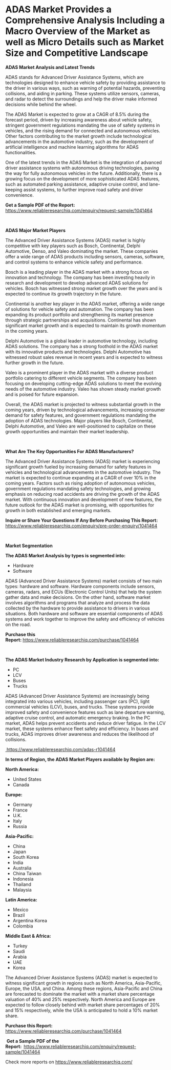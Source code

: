 <p><h1>ADAS Market Provides a Comprehensive Analysis Including a Macro Overview of the Market as well as Micro Details such as Market Size and Competitive Landscape</h1></p><p><strong>ADAS Market Analysis and Latest Trends</strong></p>
<p><p>ADAS stands for Advanced Driver Assistance Systems, which are technologies designed to enhance vehicle safety by providing assistance to the driver in various ways, such as warning of potential hazards, preventing collisions, and aiding in parking. These systems utilize sensors, cameras, and radar to detect the surroundings and help the driver make informed decisions while behind the wheel.</p><p>The ADAS Market is expected to grow at a CAGR of 8.5% during the forecast period, driven by increasing awareness about vehicle safety, stringent government regulations mandating the use of safety systems in vehicles, and the rising demand for connected and autonomous vehicles. Other factors contributing to the market growth include technological advancements in the automotive industry, such as the development of artificial intelligence and machine learning algorithms for ADAS functionalities.</p><p>One of the latest trends in the ADAS Market is the integration of advanced driver assistance systems with autonomous driving technologies, paving the way for fully autonomous vehicles in the future. Additionally, there is a growing focus on the development of more sophisticated ADAS features, such as automated parking assistance, adaptive cruise control, and lane-keeping assist systems, to further improve road safety and driver convenience.</p></p>
<p><strong>Get a Sample PDF of the Report:&nbsp;</strong> <a href="https://www.reliableresearchiq.com/enquiry/request-sample/1041464">https://www.reliableresearchiq.com/enquiry/request-sample/1041464</a></p>
<p>&nbsp;</p>
<p><strong>ADAS Major Market Players</strong></p>
<p><p>The Advanced Driver Assistance Systems (ADAS) market is highly competitive with key players such as Bosch, Continental, Delphi Automotive, Denso, and Valeo dominating the market. These companies offer a wide range of ADAS products including sensors, cameras, software, and control systems to enhance vehicle safety and performance.</p><p>Bosch is a leading player in the ADAS market with a strong focus on innovation and technology. The company has been investing heavily in research and development to develop advanced ADAS solutions for vehicles. Bosch has witnessed strong market growth over the years and is expected to continue its growth trajectory in the future.</p><p>Continental is another key player in the ADAS market, offering a wide range of solutions for vehicle safety and automation. The company has been expanding its product portfolio and strengthening its market presence through strategic partnerships and acquisitions. Continental has shown significant market growth and is expected to maintain its growth momentum in the coming years.</p><p>Delphi Automotive is a global leader in automotive technology, including ADAS solutions. The company has a strong foothold in the ADAS market with its innovative products and technologies. Delphi Automotive has witnessed robust sales revenue in recent years and is expected to witness further growth in the future.</p><p>Valeo is a prominent player in the ADAS market with a diverse product portfolio catering to different vehicle segments. The company has been focusing on developing cutting-edge ADAS solutions to meet the evolving needs of the automotive industry. Valeo has shown steady market growth and is poised for future expansion.</p><p>Overall, the ADAS market is projected to witness substantial growth in the coming years, driven by technological advancements, increasing consumer demand for safety features, and government regulations mandating the adoption of ADAS technologies. Major players like Bosch, Continental, Delphi Automotive, and Valeo are well-positioned to capitalize on these growth opportunities and maintain their market leadership.</p></p>
<p>&nbsp;</p>
<p><strong>What Are The Key Opportunities For ADAS Manufacturers?</strong></p>
<p><p>The Advanced Driver Assistance Systems (ADAS) market is experiencing significant growth fueled by increasing demand for safety features in vehicles and technological advancements in the automotive industry. The market is expected to continue expanding at a CAGR of over 10% in the coming years. Factors such as rising adoption of autonomous vehicles, government regulations mandating safety technologies, and growing emphasis on reducing road accidents are driving the growth of the ADAS market. With continuous innovation and development of new features, the future outlook for the ADAS market is promising, with opportunities for growth in both established and emerging markets.</p></p>
<p><strong>Inquire or Share Your Questions If Any Before Purchasing This Report:</strong> <a href="https://www.reliableresearchiq.com/enquiry/pre-order-enquiry/1041464">https://www.reliableresearchiq.com/enquiry/pre-order-enquiry/1041464</a></p>
<p>&nbsp;</p>
<p><strong>Market Segmentation</strong></p>
<p><strong>The ADAS Market Analysis by types is segmented into:</strong></p>
<p><ul><li>Hardware</li><li>Software</li></ul></p>
<p><p>ADAS (Advanced Driver Assistance Systems) market consists of two main types: hardware and software. Hardware components include sensors, cameras, radars, and ECUs (Electronic Control Units) that help the system gather data and make decisions. On the other hand, software market involves algorithms and programs that analyze and process the data collected by the hardware to provide assistance to drivers in various situations. Both hardware and software are essential components of ADAS systems and work together to improve the safety and efficiency of vehicles on the road.</p></p>
<p><strong>Purchase this Report:&nbsp;</strong><a href="https://www.reliableresearchiq.com/purchase/1041464">https://www.reliableresearchiq.com/purchase/1041464</a></p>
<p>&nbsp;</p>
<p><strong>The ADAS Market Industry Research by Application is segmented into:</strong></p>
<p><ul><li>PC</li><li>LCV</li><li>Buses</li><li>Trucks</li></ul></p>
<p><p>ADAS (Advanced Driver Assistance Systems) are increasingly being integrated into various vehicles, including passenger cars (PC), light commercial vehicles (LCV), buses, and trucks. These systems provide improved safety and convenience features such as lane departure warning, adaptive cruise control, and automatic emergency braking. In the PC market, ADAS helps prevent accidents and reduce driver fatigue. In the LCV market, these systems enhance fleet safety and efficiency. In buses and trucks, ADAS improves driver awareness and reduces the likelihood of collisions.</p></p>
<p><a href="https://www.reliableresearchiq.com/adas-r1041464">&nbsp;https://www.reliableresearchiq.com/adas-r1041464</a></p>
<p><strong>In terms of Region, the ADAS Market Players available by Region are:</strong></p>
<p>
    <p> <strong> North America: </strong>
        <ul>
            <li>United States</li>
            <li>Canada</li>
        </ul>
        </p> 
    <p> <strong> Europe: </strong>
        <ul>
            <li>Germany</li>
            <li>France</li>
            <li>U.K.</li>
            <li>Italy</li>
            <li>Russia</li>
        </ul>
        </p> 
    <p> <strong> Asia-Pacific: </strong>
        <ul>
            <li>China</li>
            <li>Japan</li>
            <li>South Korea</li>
            <li>India</li>
            <li>Australia</li>
            <li>China Taiwan</li>
            <li>Indonesia</li>
            <li>Thailand</li>
            <li>Malaysia</li>
        </ul>
        </p> 
    <p> <strong> Latin America: </strong>
        <ul>
            <li>Mexico</li>
            <li>Brazil</li>
            <li>Argentina Korea</li>
            <li>Colombia</li>
        </ul>
        </p> 
    <p> <strong> Middle East & Africa: </strong>
        <ul>
            <li>Turkey</li>
            <li>Saudi</li>
            <li>Arabia</li>
            <li>UAE</li>
            <li>Korea</li>
        </ul>
    </p>
    </p>
<p><p>The Advanced Driver Assistance Systems (ADAS) market is expected to witness significant growth in regions such as North America, Asia-Pacific, Europe, the USA, and China. Among these regions, Asia-Pacific and China are forecasted to dominate the market with a market share percentage valuation of 40% and 25% respectively. North America and Europe are expected to follow closely behind with market share percentages of 20% and 15% respectively, while the USA is anticipated to hold a 10% market share.</p></p>
<p><strong>Purchase this Report: </strong><a href="https://www.reliableresearchiq.com/purchase/1041464">https://www.reliableresearchiq.com/purchase/1041464</a></p>
<p>&nbsp;<strong>Get a Sample PDF of the Report:&nbsp;&nbsp;</strong><a href="https://www.reliableresearchiq.com/enquiry/request-sample/1041464">https://www.reliableresearchiq.com/enquiry/request-sample/1041464</a></p>
<p><strong></strong></p>
<p>Check more reports on <a href="https://www.reliableresearchiq.com/">https://www.reliableresearchiq.com/</a></p>